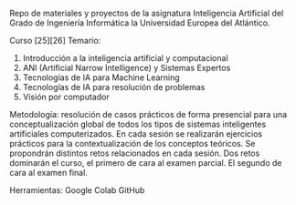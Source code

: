 Repo de materiales y proyectos de la asignatura Inteligencia Artificial del Grado de Ingeniería Informática la Universidad Europea del Atlántico.

Curso [25][26]
Temario:
1.	Introducción a la inteligencia artificial y computacional
2.	ANI (Artificial Narrow Intelligence) y Sistemas Expertos
3.	Tecnologías de IA para Machine Learning
4.	Tecnologías de IA para resolución de problemas
5.	Visión por computador

Metodología: resolución de casos prácticos de forma presencial para una conceptualización global de todos los tipos de sistemas inteligentes artificiales computerizados.
En cada sesión se realizarán ejercicios prácticos para la contextualización de los conceptos teóricos. Se propondrán distintos retos relacionados en cada sesión. 
Dos retos dominarán el curso, el primero de cara al examen parcial. El segundo de cara al examen final.

Herramientas:
Google Colab
GitHub
